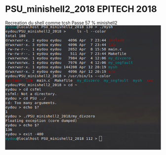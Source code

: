 # PSU_minishell2_2018 EPITECH 2018
Recreation du shell comme tcsh
Passe 57 % minishell2 
![alt text](https://github.com/Eydou/PSU_minishell2_2018/blob/master/png.png)
